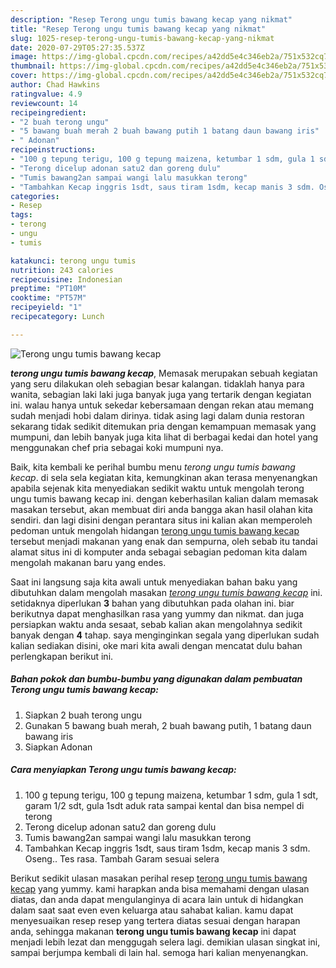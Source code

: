 ```yaml
---
description: "Resep Terong ungu tumis bawang kecap yang nikmat"
title: "Resep Terong ungu tumis bawang kecap yang nikmat"
slug: 1025-resep-terong-ungu-tumis-bawang-kecap-yang-nikmat
date: 2020-07-29T05:27:35.537Z
image: https://img-global.cpcdn.com/recipes/a42dd5e4c346eb2a/751x532cq70/terong-ungu-tumis-bawang-kecap-foto-resep-utama.jpg
thumbnail: https://img-global.cpcdn.com/recipes/a42dd5e4c346eb2a/751x532cq70/terong-ungu-tumis-bawang-kecap-foto-resep-utama.jpg
cover: https://img-global.cpcdn.com/recipes/a42dd5e4c346eb2a/751x532cq70/terong-ungu-tumis-bawang-kecap-foto-resep-utama.jpg
author: Chad Hawkins
ratingvalue: 4.9
reviewcount: 14
recipeingredient:
- "2 buah terong ungu"
- "5 bawang buah merah 2 buah bawang putih 1 batang daun bawang iris"
- " Adonan"
recipeinstructions:
- "100 g tepung terigu, 100 g tepung maizena, ketumbar 1 sdm, gula 1 sdt, garam 1/2 sdt, gula 1sdt aduk rata sampai kental dan bisa nempel di terong"
- "Terong dicelup adonan satu2 dan goreng dulu"
- "Tumis bawang2an sampai wangi lalu masukkan terong"
- "Tambahkan Kecap inggris 1sdt, saus tiram 1sdm, kecap manis 3 sdm. Oseng.. Tes rasa. Tambah Garam sesuai selera"
categories:
- Resep
tags:
- terong
- ungu
- tumis

katakunci: terong ungu tumis 
nutrition: 243 calories
recipecuisine: Indonesian
preptime: "PT10M"
cooktime: "PT57M"
recipeyield: "1"
recipecategory: Lunch

---
```



![Terong ungu tumis bawang kecap](https://img-global.cpcdn.com/recipes/a42dd5e4c346eb2a/751x532cq70/terong-ungu-tumis-bawang-kecap-foto-resep-utama.jpg)

<b><i>terong ungu tumis bawang kecap</i></b>, Memasak merupakan sebuah kegiatan yang seru dilakukan oleh sebagian besar kalangan. tidaklah hanya para wanita, sebagian laki laki juga banyak juga yang tertarik dengan kegiatan ini. walau hanya untuk sekedar kebersamaan dengan rekan atau memang sudah menjadi hobi dalam dirinya. tidak asing lagi dalam dunia restoran sekarang tidak sedikit ditemukan pria dengan kemampuan memasak yang mumpuni, dan lebih banyak juga kita lihat di berbagai kedai dan hotel yang menggunakan chef pria sebagai koki mumpuni nya.

Baik, kita kembali ke perihal bumbu menu <i>terong ungu tumis bawang kecap</i>. di sela sela kegiatan kita, kemungkinan akan terasa menyenangkan apabila sejenak kita menyediakan sedikit waktu untuk mengolah terong ungu tumis bawang kecap ini. dengan keberhasilan kalian dalam memasak masakan tersebut, akan membuat diri anda bangga akan hasil olahan kita sendiri. dan lagi disini dengan perantara situs ini kalian akan memperoleh pedoman untuk mengolah hidangan <u>terong ungu tumis bawang kecap</u> tersebut menjadi makanan yang enak dan sempurna, oleh sebab itu tandai alamat situs ini di komputer anda sebagai sebagian pedoman kita dalam mengolah makanan baru yang endes.




Saat ini langsung saja kita awali untuk menyediakan bahan baku yang dibutuhkan dalam mengolah masakan <u><i>terong ungu tumis bawang kecap</i></u> ini. setidaknya diperlukan <b>3</b> bahan yang dibutuhkan pada olahan ini. biar berikutnya dapat menghasilkan rasa yang yummy dan nikmat. dan juga persiapkan waktu anda sesaat, sebab kalian akan mengolahnya sedikit banyak dengan <b>4</b> tahap. saya menginginkan segala yang diperlukan sudah kalian sediakan disini, oke mari kita awali dengan mencatat dulu bahan perlengkapan berikut ini.

<!--inarticleads1-->

##### Bahan pokok dan bumbu-bumbu yang digunakan dalam pembuatan Terong ungu tumis bawang kecap:

1. Siapkan 2 buah terong ungu
1. Gunakan 5 bawang buah merah, 2 buah bawang putih, 1 batang daun bawang iris
1. Siapkan  Adonan




<!--inarticleads2-->

##### Cara menyiapkan Terong ungu tumis bawang kecap:

1. 100 g tepung terigu, 100 g tepung maizena, ketumbar 1 sdm, gula 1 sdt, garam 1/2 sdt, gula 1sdt aduk rata sampai kental dan bisa nempel di terong
1. Terong dicelup adonan satu2 dan goreng dulu
1. Tumis bawang2an sampai wangi lalu masukkan terong
1. Tambahkan Kecap inggris 1sdt, saus tiram 1sdm, kecap manis 3 sdm. Oseng.. Tes rasa. Tambah Garam sesuai selera




Berikut sedikit ulasan masakan perihal resep <u>terong ungu tumis bawang kecap</u> yang yummy. kami harapkan anda bisa memahami dengan ulasan diatas, dan anda dapat mengulanginya di acara lain untuk di hidangkan dalam saat saat even even keluarga atau sahabat kalian. kamu dapat menyesuaikan resep resep yang tertera diatas sesuai dengan harapan anda, sehingga makanan <b>terong ungu tumis bawang kecap</b> ini dapat menjadi lebih lezat dan menggugah selera lagi. demikian ulasan singkat ini, sampai berjumpa kembali di lain hal. semoga hari kalian menyenangkan.
